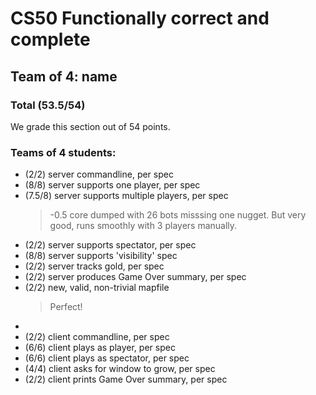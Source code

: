 # CS50 Functionally correct and complete
## Team of 4: name

### Total (53.5/54)

We grade this section out of 54 points.

### Teams of 4 students:
 
  * (2/2) server commandline, per spec
  * (8/8) server supports one player, per spec
  * (7.5/8) server supports multiple players, per spec
    > -0.5 core dumped with 26 bots misssing one nugget. But very good, runs smoothly with 3 players manually. 
  * (2/2) server supports spectator, per spec
  * (8/8) server supports 'visibility' spec
  * (2/2) server tracks gold, per spec
  * (2/2) server produces Game Over summary, per spec
  * (2/2) new, valid, non-trivial mapfile
    > Perfect!
  * 
  * (2/2) client commandline, per spec
  * (6/6) client plays as player, per spec
  * (6/6) client plays as spectator, per spec
  * (4/4) client asks for window to grow, per spec
  * (2/2) client prints Game Over summary, per spec
